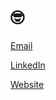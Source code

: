 # 🤓

[Email](mailto:m@tthewbrower.net)

[LinkedIn](linkedin.com/in/matthewabrower)

[Website](matthewbrower.net)
